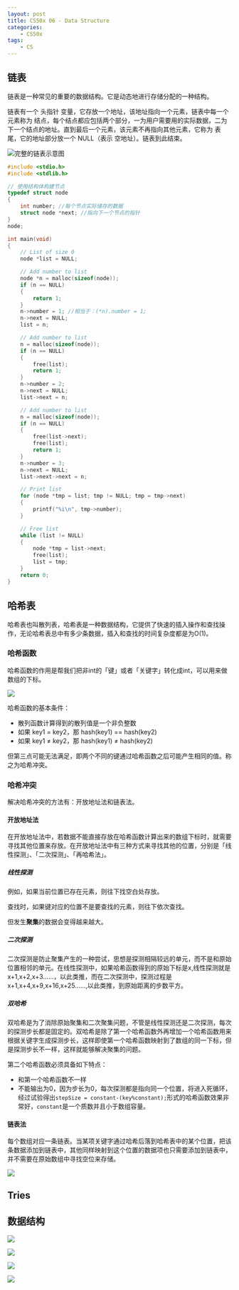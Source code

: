 ```yaml
---
layout: post
title: CS50x 06 - Data Structure
categories:
    - CS50x
tags:
    - CS
---
```


## 链表

链表是一种常见的重要的数据结构。它是动态地进行存储分配的一种结构。

链表有一个 头指针 变量，它存放一个地址，该地址指向一个元素，链表中每一个元素称为 结点，每个结点都应包括两个部分，一为用户需要用的实际数据，二为下一个结点的地址。直到最后一个元素，该元素不再指向其他元素，它称为 表尾，它的地址部分放一个 NULL（表示 空地址）。链表到此结束。

![完整的链表示意图](http://data.biancheng.net/uploads/allimg/181123/2-1Q123213124343.gif)

```c
#include <stdio.h>
#include <stdlib.h>

// 使用结构体构建节点
typedef struct node
{
    int number; //每个节点实际储存的数据
    struct node *next; //指向下一个节点的指针
}
node;

int main(void)
{
    // List of size 0
    node *list = NULL;

    // Add number to list
    node *n = malloc(sizeof(node));
    if (n == NULL)
    {
        return 1;
    }
    n->number = 1; //相当于：(*n).number = 1;
    n->next = NULL;
    list = n;

    // Add number to list
    n = malloc(sizeof(node));
    if (n == NULL)
    {
        free(list);
        return 1;
    }
    n->number = 2;
    n->next = NULL;
    list->next = n;

    // Add number to list
    n = malloc(sizeof(node));
    if (n == NULL)
    {
        free(list->next);
        free(list);
        return 1;
    }
    n->number = 3;
    n->next = NULL;
    list->next->next = n;

    // Print list
    for (node *tmp = list; tmp != NULL; tmp = tmp->next)
    {
        printf("%i\n", tmp->number);
    }

    // Free list
    while (list != NULL)
    {
        node *tmp = list->next;
        free(list);
        list = tmp;
    }
    return 0;
}
```

## 哈希表

哈希表也叫散列表，哈希表是一种数据结构，它提供了快速的插入操作和查找操作，无论哈希表总中有多少条数据，插入和查找的时间复杂度都是为O(1)。

### 哈希函数

哈希函数的作用是帮我们把非int的「键」或者「关键字」转化成int，可以用来做数组的下标。

![](https://pic3.zhimg.com/80/v2-698b1da9b2be26eeeabd66dfc6eb2e56_720w.jpg)

哈希函数的基本条件：

- 散列函数计算得到的散列值是一个非负整数
- 如果 key1 = key2，那 hash(key1) == hash(key2)
- 如果 key1 ≠ key2，那 hash(key1) ≠ hash(key2)

但第三点可能无法满足，即两个不同的键通过哈希函数之后可能产生相同的值。称之为哈希冲突。

### 哈希冲突

解决哈希冲突的方法有：开放地址法和链表法。

#### 开放地址法

在开放地址法中，若数据不能直接存放在哈希函数计算出来的数组下标时，就需要寻找其他位置来存放。在开放地址法中有三种方式来寻找其他的位置，分别是「线性探测」、「二次探测」、「再哈希法」。

##### 线性探测

例如，如果当前位置已存在元素，则往下找空白处存放。

查找时，如果键对应的位置不是要查找的元素，则往下依次查找。

但发生**聚集**的数据会变得越来越大。

##### 二次探测

二次探测是防止聚集产生的一种尝试，思想是探测相隔较远的单元，而不是和原始位置相邻的单元。在线性探测中，如果哈希函数得到的原始下标是x,线性探测就是x+1,x+2,x+3......，以此类推，而在二次探测中，探测过程是x+1,x+4,x+9,x+16,x+25......,以此类推，到原始距离的步数平方。

##### 双哈希

双哈希是为了消除原始聚集和二次聚集问题，不管是线性探测还是二次探测，每次的探测步长都是固定的。双哈希是除了第一个哈希函数外再增加一个哈希函数用来根据关键字生成探测步长，这样即使第一个哈希函数映射到了数组的同一下标，但是探测步长不一样，这样就能够解决聚集的问题。

第二个哈希函数必须具备如下特点：

- 和第一个哈希函数不一样
- 不能输出为0，因为步长为0，每次探测都是指向同一个位置，将进入死循环，经过试验得出`stepSize = constant-(key%constant);`形式的哈希函数效果非常好，`constant`是一个质数并且小于数组容量。

#### 链表法

每个数组对应一条链表。当某项关键字通过哈希后落到哈希表中的某个位置，把该条数据添加到链表中，其他同样映射到这个位置的数据项也只需要添加到链表中，并不需要在原始数组中寻找空位来存储。

![](https://pic3.zhimg.com/80/v2-f2bdf9455afc5fd372605b636117d826_720w.jpg)

## Tries

## 数据结构

![](https://i.postimg.cc/FsR8f0h6/2022-02-28-19-50-36-image.png)

![](https://i.postimg.cc/xT47LqC1/2022-02-28-19-50-56-image.png)

![](https://i.postimg.cc/y83GjBgX/2022-02-28-19-52-14-image.png)

![](https://i.postimg.cc/TP84HSn8/2022-02-28-19-54-14-image.png)